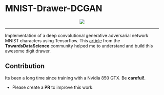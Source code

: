 # MNIST-Drawer-DCGAN
<p align="center">
    <img src="https://www.kdnuggets.com/wp-content/uploads/generative-adversarial-network.png">
</p>
<p Image from kdnuggets
</p>

---
Implementation of a deep convolutional generative adversarial network MNIST characters using Tensorflow. This [article](https://towardsdatascience.com/implementing-a-generative-adversarial-network-gan-dcgan-to-draw-human-faces-8291616904a) from the **TowardsDataScience** community helped me to understand and build this awesome digit drawer.

## Contribution
Its been a long time since training with a Nvidia 850 GTX. Be **careful!**.
* Please create a **PR** to improve this work.
